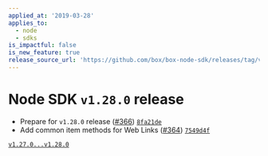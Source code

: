 ```yaml
---
applied_at: '2019-03-28'
applies_to:
  - node
  - sdks
is_impactful: false
is_new_feature: true
release_source_url: 'https://github.com/box/box-node-sdk/releases/tag/v1.28.0'
---
```


# Node SDK `v1.28.0` release

- Prepare for `v1.28.0` release ([#366](https://github.com/box/box-node-sdk/pull/366))  [`8fa21de`](https://github.com/box/box-node-sdk/commit/8fa21de)
- Add common item methods for Web Links ([#364](https://github.com/box/box-node-sdk/pull/364))  [`7549d4f`](https://github.com/box/box-node-sdk/commit/7549d4f)

[`v1.27.0...v1.28.0`](https://github.com/box/box-node-sdk/compare/`v1.27.0...v1.28.0`)
